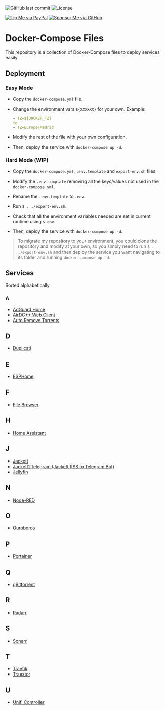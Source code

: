 ![GitHub last commit](https://img.shields.io/github/last-commit/danimart1991/docker-compose-files.svg)
![License](https://img.shields.io/github/license/danimart1991/docker-compose-files.svg)

[![Tip Me via PayPal](https://img.shields.io/badge/PayPal-tip%20me-blue.svg?logo=paypal&style=flat)](https://www.paypal.me/danimart1991)
[![Sponsor Me via GitHub](https://img.shields.io/badge/GitHub-sponsor%20me-blue.svg?logo=github&style=flat)](https://github.com/sponsors/danimart1991)

# Docker-Compose Files

This repository is a collection of Docker-Compose files to deploy services easily.

## Deployment

### Easy Mode

- Copy the `docker-compose.yml` file.

- Change the environment vars `${XXXXXX}` for your own. Example:

  ```yaml
  - TZ=${DOCKER_TZ}
  to
  - TZ=Europe/Madrid
  ```

- Modify the rest of the file with your own configuration.

- Then, deploy the service with `docker-compose up -d`.

### Hard Mode (WIP)

- Copy the `docker-compose.yml`, `.env.template` and `export-env.sh` files.

- Modify the `.env.template` removing all the keys/values not used in the `docker-compose.yml`.

- Rename the `.env.template` to `.env`.

- Run `$ . ./export-env.sh`.

- Check that all the environment variables needed are set in current runtime using `$ env`.

- Then, deploy the service with `docker-compose up -d`.

> To migrate my repository to your environment, you could clone the repository and modify at your own, so you simply need to run `$ . ./export-env.sh` and then deploy the service you want navigating to its folder and running `docker-compose up -d`.

## Services

Sorted alphabetically

### A

- [AdGuard Home](https://adguard.com/es/adguard-home/overview.html)
- [AirDC++ Web Client](https://airdcpp-web.github.io/)
- [Auto Remove Torrents](https://github.com/jerrymakesjelly/autoremove-torrents)

## D

- [Duplicati](https://www.duplicati.com/)

## E

- [ESPHome](https://esphome.io/)

## F

- [File Browser](https://filebrowser.org/)

## H

- [Home Assistant](https://www.home-assistant.io/)

## J

- [Jackett](https://github.com/Jackett/Jackett)
- [Jackett2Telegram (Jackett RSS to Telegram Bot)](https://github.com/danimart1991/jackett2telegram)
- [Jellyfin](https://jellyfin.org/)

## N

- [Node-RED](https://nodered.org/)

## O

- [Ouroboros](https://github.com/pyouroboros/ouroboros)

## P

- [Portainer](https://www.portainer.io/)

## Q

- [qBittorrent](https://www.qbittorrent.org/)

## R

- [Radarr](https://radarr.video/)

## S

- [Sonarr](https://sonarr.tv/)

## T

- [Traefik](https://traefik.io/traefik/)
- [Traextor](https://gitlab.com/dj_arbz/traextor)

## U

- [Unifi Controller](https://www.ubnt.com/enterprise/#unifi)
